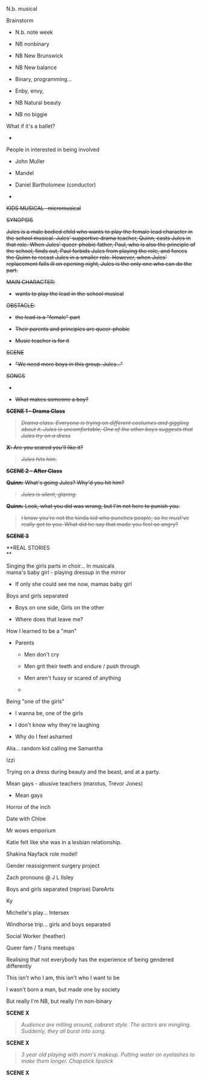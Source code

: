 N.b. musical

Brainstorm

-   N.b. note week

-   NB nonbinary

-   NB New Brunswick

-   NB New balance

-   Binary, programming...

-   Enby, envy,

-   NB Natural beauty

-   NB no biggie

What if it\'s a ballet?

-   

People in interested in being involved

-   John Muller

-   Mandel

-   Daniel Bartholomew (conductor)

-   

~~KIDS MUSICAL -micromusical~~

~~SYNOPSIS~~

~~Jules is a male bodied child who wants to play the female lead
character in the school musical. Jules' supportive drama teacher, Quinn,
casts Jules in that role. When Jules' queer-phobic father, Paul, who is
also the principle of the school, finds out, Paul forbids Jules from
playing the role, and forces the Quinn to recast Jules in a smaller
role. However, when Jules' replacement falls ill on opening night, Jules
is the only one who can do the part.~~

~~MAIN CHARACTER:~~

-   ~~wants to play the lead in the school musical~~

~~OBSTACLE:~~

-   ~~the lead is a "female" part~~

-   ~~Their parents and principles are queer-phobic~~

-   ~~Music teacher is for it~~

~~SCENE~~

-   ~~"We need more boys in this group. Jules..."~~

~~SONGS~~

-   

-   ~~What makes someone a boy?~~

**~~SCENE 1 - Drama Class~~**

> *~~Drama class. Everyone is trying on different costumes and giggling
> about it. Jules is uncomfortable, One of the other boys suggests that
> Jules try on a dress~~*

~~**X:** Are you scared you'll like it?~~

> *~~Jules hits him.~~*

**~~SCENE 2 - After Class~~**

~~**Quinn:** What's going Jules? Why'd you hit him?~~

> *~~Jules is silent, glaring.~~*

~~**Quinn:** Look, what you did was wrong, but I'm not here to punish
you.~~

> ~~I know you're not the kinda kid who punches people, so he must've
> really got to you. What did he say that made you feel so angry?~~

**~~SCENE 3~~**

**REAL STORIES\
**

Singing the girls parts in choir... In musicals\
mama\'s baby girl - playing dressup in the mirror

-   If only she could see me now, mamas baby girl

Boys and girls separated

-   Boys on one side, Girls on the other

-   Where does that leave me?

How I learned to be a "man"

-   Parents

    -   Men don't cry

    -   Men grit their teeth and endure / push through

    -   Men aren't fussy or scared of anything

    -   

Being \"one of the girls\"

-   I wanna be, one of the girls

-   I don\'t know why they\'re laughing

-   Why do I feel ashamed

Alia... random kid calling me Samantha

Izzi

Trying on a dress during beauty and the beast, and at a party.

Mean gays - abusive teachers (marotus, Trevor Jones)

-   Mean gays

Horror of the inch

Date with Chloe

Mr wows emporium

Katie felt like she was in a lesbian relationship.

Shakina Nayfack role model!

Gender reassignment surgery project

Zach pronouns @ J L Ilsley

Boys and girls separated (reprise) DareArts

Ky

Michelle's play... Intersex

Windhorse trip... girls and boys separated

Social Worker (heather)

Queer fam / Trans meetups

Realising that not everybody has the experience of being gendered
differently

This isn't who I am, this isn't who I want to be

I wasn't born a man, but made one by society

But really I'm NB, but really I'm non-binary

**SCENE X**

> *Audience are milling around, cabaret style. The actors are mingling.
> Suddenly, they all burst into song.*

**SCENE X**

> *3 year old playing with mom's makeup. Putting water on eyelashes to
> make them longer. Chapstick lipstick*

**SCENE X**
